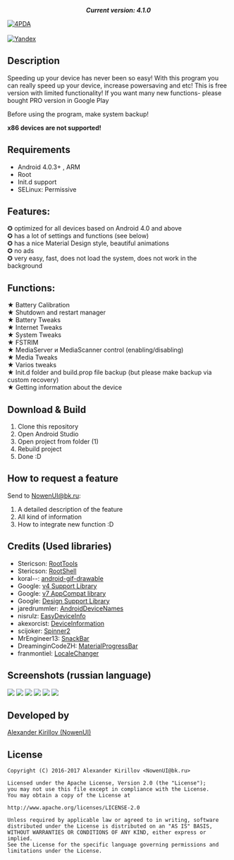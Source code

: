 <p align="center">
  <i><b>Current version: 4.1.0</b></i>
</p>

[![4PDA](http://s.4pda.to/IhH7WppM5BiNVg742YhOtE9HnCGIOv6bNez0yNNTbkFooz2gO2waN6.png)](http://4pda.ru/forum/index.php?showtopic=768857&view=findpost&p=52780864)<br><br>
[![Yandex](http://lbp-insurance.com/picture_library/download.jpg)](https://yadi.sk/d/Evl5UNTL3MZzc5)


## Description
Speeding up your device has never been so easy! With this program you can really speed up your device, increase powersaving and etc!
This is free version with limited functionality! If you want many new functions- please bought PRO version in Google Play

Before using the program, make system backup!

<b>x86 devices are not supported!</b>

## Requirements
- Android 4.0.3+ , ARM
- Root
- Init.d support
- SELinux: Permissive

## Features:
✪ optimized for all devices based on Android 4.0 and above<br>
✪ has a lot of settings and functions (see below)<br>
✪ has a nice Material Design style, beautiful animations<br>
✪ no ads<br>
✪ very easy, fast, does not load the system, does not work in the background<br>

## Functions:
★ Battery Calibration<br>
★ Shutdown and restart manager<br>
★ Battery Tweaks<br>
★ Internet Tweaks<br>
★ System Tweaks<br>
★ FSTRIM<br>
★ MediaServer и MediaScanner control (enabling/disabling) <br>
★ Media Tweaks<br>
★ Varios tweaks<br>
★ Init.d folder and build.prop file backup (but please make backup via custom recovery)<br>
★ Getting information about the device<br>
  
## Download & Build

1. Clone this repository
2. Open Android Studio
3. Open project from folder (1)
4. Rebuild project
5. Done :D

## How to request a feature
Send to NowenUI@bk.ru:
1. A detailed description of the feature
2. All kind of information
3. How to integrate new function :D

## Credits (Used libraries)

* Stericson: [RootTools](https://github.com/Stericson/RootTools)
* Stericson: [RootShell](https://github.com/Stericson/RootShell)
* koral--: [android-gif-drawable](https://github.com/koral--/android-gif-drawable)
* Google: [v4 Support Library](https://developer.android.com/topic/libraries/support-library/features.html#v4)
* Google: [v7 AppCompat library](https://developer.android.com/topic/libraries/support-library/features.html#v7)
* Google: [Design Support Library](https://developer.android.com/topic/libraries/support-library/features.html#design)
* jaredrummler: [AndroidDeviceNames](https://github.com/jaredrummler/AndroidDeviceNames)
* nisrulz: [EasyDeviceInfo](https://github.com/nisrulz/easydeviceinfo)
* akexorcist: [DeviceInformation](https://github.com/akexorcist/DeviceInformation)
* scijoker: [Spinner2](https://github.com/scijoker/spinner2)
* MrEngineer13: [SnackBar](https://github.com/MrEngineer13/SnackBar)
* DreaminginCodeZH: [MaterialProgressBar](https://github.com/DreaminginCodeZH/MaterialProgressBar)
* franmontiel: [LocaleChanger](https://github.com/franmontiel/LocaleChanger)

## Screenshots (russian language)
![](http://s018.radikal.ru/i502/1707/8f/c173f651c40a.png) ![](http://s019.radikal.ru/i623/1707/99/c9f0c4597cc4.png) ![](http://s018.radikal.ru/i515/1707/a7/bbf5fe5190ca.png) ![](http://s018.radikal.ru/i503/1707/e4/68ab938ad4e5.png) ![](http://s018.radikal.ru/i518/1707/65/cd0e1358a69b.png) ![](http://s018.radikal.ru/i502/1707/8e/49dcc944bb0e.png) 

## Developed by

[Alexander Kirillov (NowenUI)](https://vk.com/nowenuidev) 

## License

    Copyright (C) 2016-2017 Alexander Kirillov <NowenUI@bk.ru>

	Licensed under the Apache License, Version 2.0 (the "License");
	you may not use this file except in compliance with the License.
	You may obtain a copy of the License at

	http://www.apache.org/licenses/LICENSE-2.0

	Unless required by applicable law or agreed to in writing, software
	distributed under the License is distributed on an "AS IS" BASIS,
	WITHOUT WARRANTIES OR CONDITIONS OF ANY KIND, either express or implied.
	See the License for the specific language governing permissions and
	limitations under the License.
